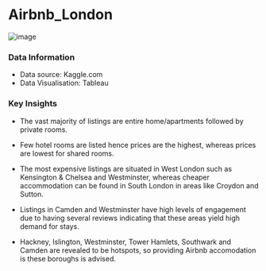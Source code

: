 # Airbnb_London

![image](https://github.com/nasrin-h/Airbnb_London/assets/136613366/890cc82f-4a77-499d-a5b7-a6dd866c2e87)

### Data Information

* Data source: Kaggle.com
* Data Visualisation: Tableau

### Key Insights 

* The vast majority of listings are entire home/apartments followed by private rooms.
  
* Few hotel rooms are listed hence prices are the highest, whereas prices are lowest for shared rooms.
  
* The most expensive listings are situated in West London such as Kensington & Chelsea and Westminster, whereas cheaper accommodation can be found in South London in areas like Croydon and Sutton.
  
* Listings in Camden and Westminster have high levels of engagement due to having several reviews indicating that these areas yield high demand for stays.
  
* Hackney, Islington, Westminster, Tower Hamlets, Southwark and Camden are revealed to be hotspots, so providing Airbnb accomodation is these boroughs is advised.
